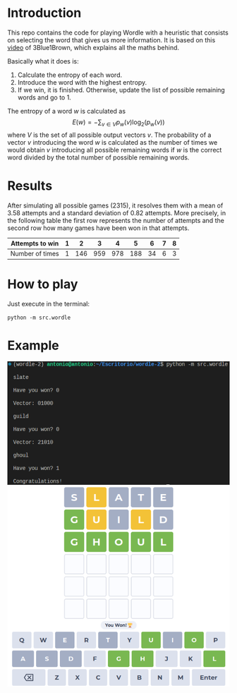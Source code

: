 # Introduction

This repo contains the code for playing Wordle with a heuristic that consists on selecting the word that gives us more information. It is based on this [video](https://www.youtube.com/watch?v=v68zYyaEmEA) of 3Blue1Brown, which explains all the maths behind.

Basically what it does is:
1. Calculate the entropy of each word.
2. Introduce the word with the highest entropy.
3. If we win, it is finished. Otherwise, update the list of possible remaining words and go to 1.

The entropy of a word $w$ is calculated as
$$E(w)=-\sum_{v\in V}p_w(v)\log_2(p_w(v))$$
where $V$ is the set of all possible output vectors $v$. The probability of a vector $v$ introducing the word $w$ is calculated as the number of times we would obtain $v$ introducing all possible remaining words if $w$ is the correct word divided by the total number of possible remaining words.

# Results

After simulating all possible games (2315), it resolves them with a mean of 3.58 attempts and a standard deviation of 0.82 attempts. More precisely, in the following table the first row represents the number of attempts and the second row how many games have been won in that attempts.

| Attempts to win | 1 |  2  |  3  |  4  |  5  | 6  | 7 | 8 |
| --------------- | - | --- | --- | --- | --- | -- | - | - |
| Number of times | 1 | 146 | 959 | 978 | 188 | 34 | 6 | 3 |

# How to play

Just execute in the terminal:

    python -m src.wordle

# Example

![alt text](images/terminal.png)
![alt text](images/real_game.png)
